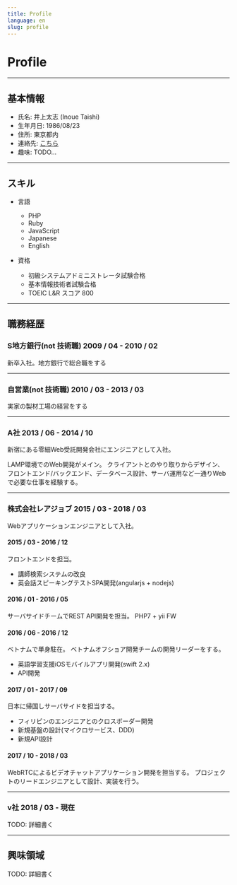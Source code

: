 ```yaml
---
title: Profile
language: en
slug: profile
---
```


# Profile

---

## 基本情報

- 氏名: 井上太志 (Inoue Taishi)
- 生年月日: 1986/08/23
- 住所: 東京都内
- 連絡先: [こちら](/#accounts)
- 趣味: TODO...

---

## スキル


- 言語
  - PHP
  - Ruby
  - JavaScript
  - Japanese
  - English

- 資格
  - 初級システムアドミニストレータ試験合格
  - 基本情報技術者試験合格
  - TOEIC L&R スコア 800

---

## 職務経歴

### S地方銀行(not 技術職) 2009 / 04 - 2010 / 02

新卒入社。地方銀行で総合職をする

---

### 自営業(not 技術職) 2010 / 03 - 2013 / 03

実家の製材工場の経営をする

---

### A社 2013 / 06 - 2014 / 10

新宿にある零細Web受託開発会社にエンジニアとして入社。

LAMP環境でのWeb開発がメイン。
クライアントとのやり取りからデザイン、フロントエンド/バックエンド、データベース設計、サーバ運用など一通りWebで必要な仕事を経験する。

---

### 株式会社レアジョブ 2015 / 03 - 2018 / 03

Webアプリケーションエンジニアとして入社。

####  2015 / 03 - 2016 / 12
フロントエンドを担当。

- 講師検索システムの改良
- 英会話スピーキングテストSPA開発(angularjs + nodejs)

#### 2016 / 01 - 2016 / 05
サーバサイドチームでREST API開発を担当。
PHP7 + yii FW

#### 2016 / 06 - 2016 / 12
ベトナムで単身駐在。
ベトナムオフショア開発チームの開発リーダーをする。

- 英語学習支援iOSモバイルアプリ開発(swift 2.x)
- API開発

#### 2017 / 01 - 2017 / 09
日本に帰国しサーバサイドを担当する。

- フィリピンのエンジニアとのクロスボーダー開発
- 新規基盤の設計(マイクロサービス、DDD)
- 新規API設計

#### 2017 / 10 - 2018 / 03
WebRTCによるビデオチャットアプリケーション開発を担当する。
プロジェクトのリードエンジニアとして設計、実装を行う。

---

### v社 2018 / 03 - 現在

TODO: 詳細書く

---

## 興味領域

TODO: 詳細書く
